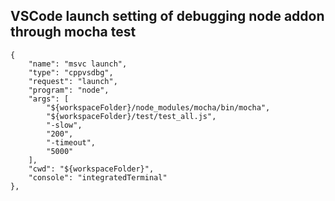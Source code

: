 ## VSCode launch setting of debugging node addon through mocha test
```
{
    "name": "msvc launch",
    "type": "cppvsdbg",
    "request": "launch",
    "program": "node",
    "args": [
        "${workspaceFolder}/node_modules/mocha/bin/mocha",
        "${workspaceFolder}/test/test_all.js",
        "-slow",
        "200",
        "-timeout",
        "5000"
    ],
    "cwd": "${workspaceFolder}",
    "console": "integratedTerminal"
},
```
